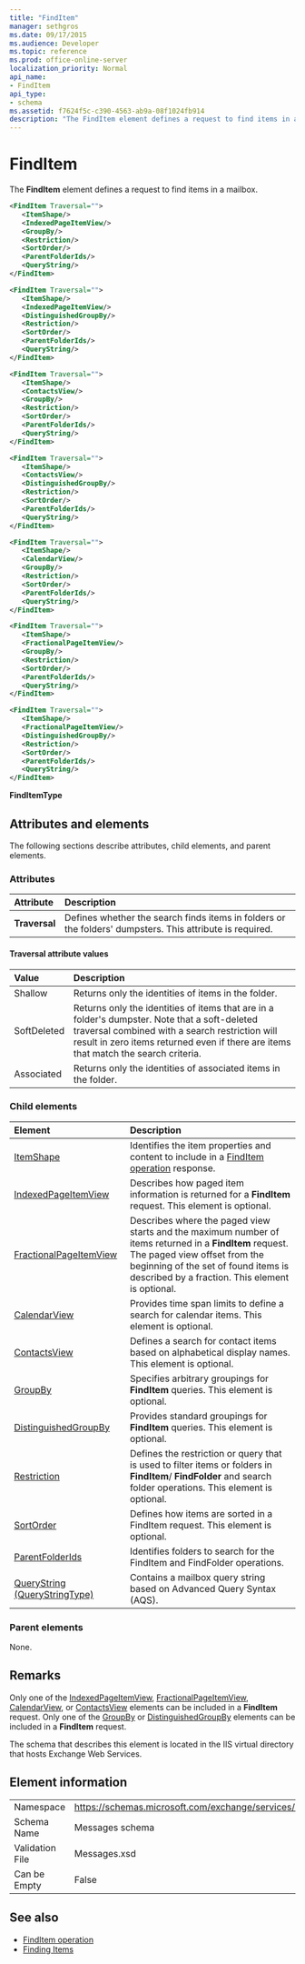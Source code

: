 ```yaml
---
title: "FindItem"
manager: sethgros
ms.date: 09/17/2015
ms.audience: Developer
ms.topic: reference
ms.prod: office-online-server
localization_priority: Normal
api_name:
- FindItem
api_type:
- schema
ms.assetid: f7624f5c-c390-4563-ab9a-08f1024fb914
description: "The FindItem element defines a request to find items in a mailbox."
---
```


# FindItem

The **FindItem** element defines a request to find items in a mailbox. 
  
```xml
<FindItem Traversal="">
   <ItemShape/>
   <IndexedPageItemView/>
   <GroupBy/>
   <Restriction/>
   <SortOrder/>
   <ParentFolderIds/>
   <QueryString/>
</FindItem>
```

```xml
<FindItem Traversal="">
   <ItemShape/>
   <IndexedPageItemView/>
   <DistinguishedGroupBy/>
   <Restriction/>
   <SortOrder/>
   <ParentFolderIds/>
   <QueryString/>
</FindItem>
```

```xml
<FindItem Traversal="">
   <ItemShape/>
   <ContactsView/>
   <GroupBy/>
   <Restriction/>
   <SortOrder/>
   <ParentFolderIds/>
   <QueryString/>
</FindItem>
```

```xml
<FindItem Traversal="">
   <ItemShape/>
   <ContactsView/> 
   <DistinguishedGroupBy/>
   <Restriction/>
   <SortOrder/>
   <ParentFolderIds/>
   <QueryString/>
</FindItem>
```

```xml
<FindItem Traversal="">
   <ItemShape/>
   <CalendarView/>
   <GroupBy/>
   <Restriction/>
   <SortOrder/>
   <ParentFolderIds/>
   <QueryString/>
</FindItem>
```

```xml
<FindItem Traversal="">
   <ItemShape/>
   <FractionalPageItemView/>
   <GroupBy/>
   <Restriction/>
   <SortOrder/>
   <ParentFolderIds/>
   <QueryString/>
</FindItem>
```

```xml
<FindItem Traversal="">
   <ItemShape/>
   <FractionalPageItemView/>
   <DistinguishedGroupBy/>
   <Restriction/>
   <SortOrder/>
   <ParentFolderIds/>
   <QueryString/>
</FindItem>
```


**FindItemType**

## Attributes and elements

The following sections describe attributes, child elements, and parent elements.
  
### Attributes

|**Attribute**|**Description**|
|:-----|:-----|
|**Traversal** <br/> |Defines whether the search finds items in folders or the folders' dumpsters. This attribute is required.  <br/> |
   
#### Traversal attribute values

|**Value**|**Description**|
|:-----|:-----|
|Shallow  <br/> |Returns only the identities of items in the folder.  <br/> |
|SoftDeleted  <br/> |Returns only the identities of items that are in a folder's dumpster. Note that a soft-deleted traversal combined with a search restriction will result in zero items returned even if there are items that match the search criteria.  <br/> |
|Associated  <br/> |Returns only the identities of associated items in the folder.  <br/> |
   
### Child elements

|**Element**|**Description**|
|:-----|:-----|
|[ItemShape](itemshape.md) <br/> |Identifies the item properties and content to include in a [FindItem operation](finditem-operation.md) response.  <br/> |
|[IndexedPageItemView](indexedpageitemview.md) <br/> |Describes how paged item information is returned for a **FindItem** request. This element is optional.  <br/> |
|[FractionalPageItemView](fractionalpageitemview.md) <br/> |Describes where the paged view starts and the maximum number of items returned in a **FindItem** request. The paged view offset from the beginning of the set of found items is described by a fraction. This element is optional.  <br/> |
|[CalendarView](calendarview.md) <br/> |Provides time span limits to define a search for calendar items. This element is optional.  <br/> |
|[ContactsView](contactsview.md) <br/> |Defines a search for contact items based on alphabetical display names. This element is optional.  <br/> |
|[GroupBy](groupby.md) <br/> |Specifies arbitrary groupings for **FindItem** queries. This element is optional.  <br/> |
|[DistinguishedGroupBy](distinguishedgroupby.md) <br/> |Provides standard groupings for **FindItem** queries. This element is optional.  <br/> |
|[Restriction](restriction.md) <br/> |Defines the restriction or query that is used to filter items or folders in **FindItem**/ **FindFolder** and search folder operations. This element is optional.  <br/> |
|[SortOrder](sortorder.md) <br/> |Defines how items are sorted in a FindItem request. This element is optional.  <br/> |
|[ParentFolderIds](parentfolderids.md) <br/> |Identifies folders to search for the FindItem and FindFolder operations.  <br/> |
|[QueryString (QueryStringType)](querystring-querystringtype.md) <br/> |Contains a mailbox query string based on Advanced Query Syntax (AQS).  <br/> |
   
### Parent elements

None.
  
## Remarks

Only one of the [IndexedPageItemView](indexedpageitemview.md), [FractionalPageItemView](fractionalpageitemview.md), [CalendarView](calendarview.md), or [ContactsView](contactsview.md) elements can be included in a **FindItem** request. Only one of the [GroupBy](groupby.md) or [DistinguishedGroupBy](distinguishedgroupby.md) elements can be included in a **FindItem** request. 
  
The schema that describes this element is located in the IIS virtual directory that hosts Exchange Web Services.
  
## Element information

|||
|:-----|:-----|
|Namespace  <br/> |https://schemas.microsoft.com/exchange/services/2006/messages  <br/> |
|Schema Name  <br/> |Messages schema  <br/> |
|Validation File  <br/> |Messages.xsd  <br/> |
|Can be Empty  <br/> |False  <br/> |
   
## See also

- [FindItem operation](finditem-operation.md)
- [Finding Items](http://msdn.microsoft.com/library/63af1f9c-464b-4fca-9ae3-3d60f24ca93c%28Office.15%29.aspx)

